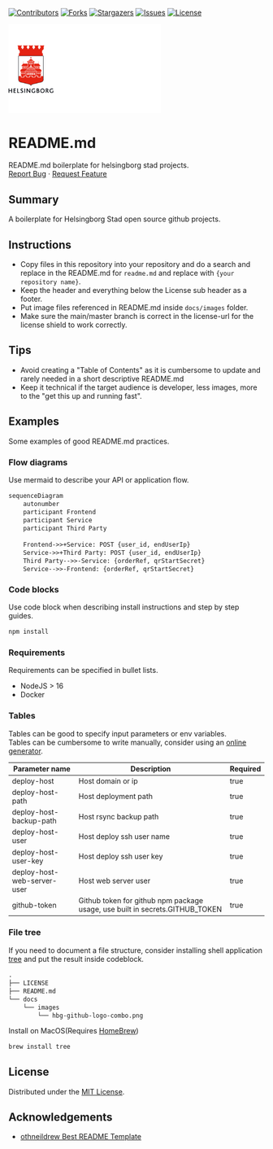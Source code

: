 <!-- SHIELDS -->
[![Contributors][contributors-shield]][contributors-url]
[![Forks][forks-shield]][forks-url]
[![Stargazers][stars-shield]][stars-url]
[![Issues][issues-shield]][issues-url]
[![License][license-shield]][license-url]

<p>
  <a href="https://github.com/helsingborg-stad/readme.md">
    <img src="docs/images/hbg-github-logo-combo.png" alt="Logo" width="300">
  </a>
</p>
<h1>README.md</h1>
<p>
  README.md boilerplate for helsingborg stad projects.
  <br />
  <a href="https://github.com/helsingborg-stad/readme.md/issues">Report Bug</a>
  ·
  <a href="https://github.com/helsingborg-stad/readme.md/issues">Request Feature</a>
</p>


## Summary
A boilerplate for Helsingborg Stad open source github projects.


## Instructions
- Copy files in this repository into your repository and do a search and replace in the README.md for `readme.md` and replace with `{your repository name}`.
- Keep the header and everything below the License sub header as a footer.
- Put image files referenced in README.md inside `docs/images` folder.
- Make sure the main/master branch is correct in the license-url for the license shield to work correctly.


## Tips
- Avoid creating a "Table of Contents" as it is cumbersome to update and rarely needed in a short descriptive README.md
- Keep it technical if the target audience is developer, less images, more to the "get this up and running fast".


## Examples 
Some examples of good README.md practices.


### Flow diagrams
Use mermaid to describe your API or application flow.
```mermaid
sequenceDiagram
    autonumber
    participant Frontend
    participant Service
    participant Third Party

    Frontend->>+Service: POST {user_id, endUserIp}
    Service->>+Third Party: POST {user_id, endUserIp}
    Third Party-->>-Service: {orderRef, qrStartSecret}
    Service-->>-Frontend: {orderRef, qrStartSecret}
```


### Code blocks
Use code block when describing install instructions and step by step guides.
```bash
npm install
```

### Requirements
Requirements can be specified in bullet lists.

- NodeJS > 16
- Docker


### Tables
Tables can be good to specify input parameters or env variables.  
Tables can be cumbersome to write manually, consider using an [online generator](https://www.tablesgenerator.com/markdown_tables).

| Parameter name              | Description                                                                  | Required |
|-----------------------------|------------------------------------------------------------------------------|----------|
| deploy-host                 | Host domain or ip                                                            | true     |
| deploy-host-path            | Host deployment path                                                         | true     |
| deploy-host-backup-path     | Host rsync backup path                                                       | true     |
| deploy-host-user            | Host deploy ssh user name                                                    | true     |
| deploy-host-user-key        | Host deploy ssh user key                                                     | true     |
| deploy-host-web-server-user | Host web server user                                                         | true     |
| github-token                | Github token for github npm package usage, use built in secrets.GITHUB_TOKEN | true     |

### File tree
If you need to document a file structure, consider installing shell application [tree](http://mama.indstate.edu/users/ice/tree/) and put the result inside codeblock.

```
.
├── LICENSE
├── README.md
└── docs
    └── images
        └── hbg-github-logo-combo.png
```
Install on MacOS(Requires [HomeBrew](https://docs.brew.sh/Installation))

```bash
brew install tree
```


## License
Distributed under the [MIT License][license-url].


## Acknowledgements
- [othneildrew Best README Template](https://github.com/othneildrew/Best-README-Template)


<!-- MARKDOWN LINKS & IMAGES -->
<!-- https://www.markdownguide.org/basic-syntax/#reference-style-links -->
[contributors-shield]: https://img.shields.io/github/contributors/helsingborg-stad/readme.md.svg?style=flat-square
[contributors-url]: https://github.com/helsingborg-stad/readme.md/graphs/contributors
[forks-shield]: https://img.shields.io/github/forks/helsingborg-stad/readme.md.svg?style=flat-square
[forks-url]: https://github.com/helsingborg-stad/readme.md/network/members
[stars-shield]: https://img.shields.io/github/stars/helsingborg-stad/readme.md.svg?style=flat-square
[stars-url]: https://github.com/helsingborg-stad/readme.md/stargazers
[issues-shield]: https://img.shields.io/github/issues/helsingborg-stad/readme.md.svg?style=flat-square
[issues-url]: https://github.com/helsingborg-stad/readme.md/issues
[license-shield]: https://img.shields.io/github/license/helsingborg-stad/readme.md.svg?style=flat-square
[license-url]: https://raw.githubusercontent.com/helsingborg-stad/readme.md/main/LICENSE
